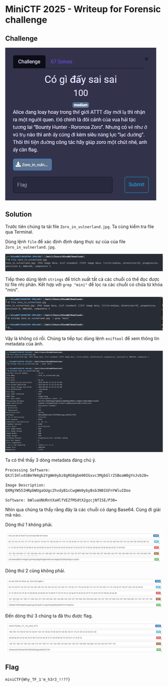 # MiniCTF 2025 - Writeup for Forensic challenge

## Challenge

![alt text](image.png)

## Solution

Trước tiên chúng ta tải file `Zoro_in_vulnerland.jpg`. Ta cùng kiểm tra file qua Terminal. 

Dùng lệnh `file` để xác định định dạng thực sự của
của file `Zoro_in_vulnerland.jpg`.

![alt text](image-1.png)

Tiếp theo dùng lệnh `strings` để trích xuất tất cả các chuỗi có thể đọc được từ file nhị phân. Kết hợp với `grep "mini"` để lọc ra các chuỗi có chứa từ khóa "mini".

![alt text](image-2.png)

Vậy là không có rồi. Chúng ta tiếp tục dùng lệnh `exiftool` để xem thông tin metadata của ảnh.

![alt text](image-3.png)

Ta có thể thấy 3 dòng metadata đáng chú ý.

`Processing Software: QXJlIHlvdSBmYW4gb2YgWm9ybz8gRG8gbm90IGxvc3MgbGlrZSBoaW0gYnJvb28=`

`Image Description: QXMgYW55IHRpbWUgaGUgc2hvdyB1cCwgWm9ybyBsb3N0IGFnYWluIDoo`

`Software: bWluaUNURntXaHlfVEZfMSdtX2gzcjNfISE/P30=`

Nhìn qua chúng ta thấy rằng đây là các chuỗi có dạng Base64. Cùng đi giải mã nào.

Dòng thứ 1 không phải.

![alt text](image-4.png)

Dòng thứ 2 cũng không phải.

![alt text](image-5.png)

Đến dòng thứ 3 chúng ta đã thu được flag.

![alt text](image-6.png)

## Flag
`miniCTF{Why_TF_1'm_h3r3_!!??}`